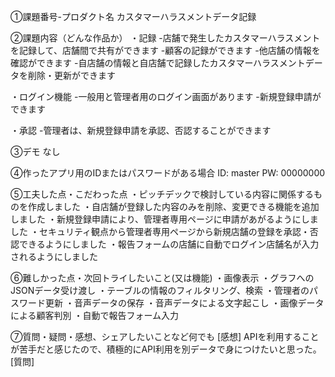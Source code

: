 ①課題番号-プロダクト名
カスタマーハラスメントデータ記録

②課題内容（どんな作品か）
・記録
 -店舗で発生したカスタマーハラスメントを記録して、店舗間で共有ができます
 -顧客の記録ができます
 -他店舗の情報を確認ができます
 -自店舗の情報と自店舗で記録したカスタマーハラスメントデータを削除・更新ができます

・ログイン機能
 -一般用と管理者用のログイン画面があります
 -新規登録申請ができます

・承認
 -管理者は、新規登録申請を承認、否認することができます

③デモ
なし

④作ったアプリ用のIDまたはパスワードがある場合
ID: master
PW: 00000000

⑤工夫した点・こだわった点
・ピッチデックで検討している内容に関係するものを作成しました
・自店舗が登録した内容のみを削除、変更できる機能を追加しました
・新規登録申請により、管理者専用ページに申請があがるようにしました
・セキュリティ観点から管理者専用ページから新規店舗の登録を承認・否認できるようにしました
・報告フォームの店舗に自動でログイン店舗名が入力されるようにしました

⑥難しかった点・次回トライしたいこと(又は機能)
・画像表示
・グラフへのJSONデータ受け渡し
・テーブルの情報のフィルタリング、検索
・管理者のパスワード更新
・音声データの保存
・音声データによる文字起こし
・画像データによる顧客判別
・自動で報告フォーム入力

⑦質問・疑問・感想、シェアしたいことなど何でも
[感想] APIを利用することが苦手だと感じたので、積極的にAPI利用を別データで身につけたいと思った。
[質問]

